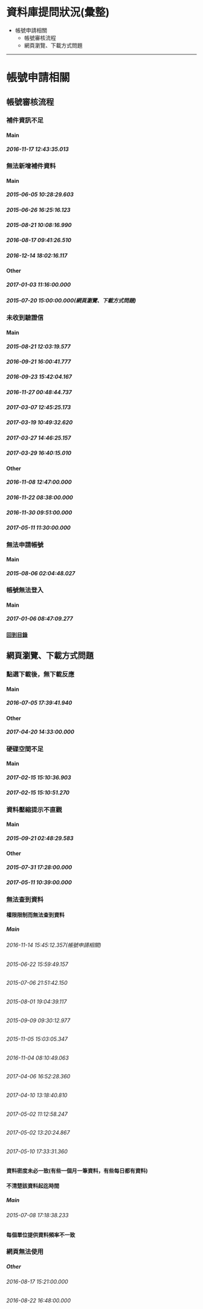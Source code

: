 # 資料庫提問狀況(彙整)
<!-- MarkdownTOC -->

- 帳號申請相關
	- 帳號審核流程
	- 網頁瀏覽、下載方式問題

<!-- /MarkdownTOC -->

---

# 帳號申請相關
## 帳號審核流程
### 補件資訊不足
#### Main
##### 2016-11-17 12:43:35.013
### 無法新增補件資料
#### Main
##### 2015-06-05 10:28:29.603
##### 2015-06-26 16:25:16.123
##### 2015-08-21 10:08:16.990
##### 2016-08-17 09:41:26.510
##### 2016-12-14 18:02:16.117
#### Other
##### 2017-01-03 11:16:00.000
##### 2015-07-20 15:00:00.000(網頁瀏覽、下載方式問題)
### 未收到驗證信
#### Main
##### 2015-08-21 12:03:19.577
##### 2016-09-21 16:00:41.777
##### 2016-09-23 15:42:04.167
##### 2016-11-27 00:48:44.737
##### 2017-03-07 12:45:25.173
##### 2017-03-19 10:49:32.620
##### 2017-03-27 14:46:25.157
##### 2017-03-29 16:40:15.010
#### Other
##### 2016-11-08 12:47:00.000
##### 2016-11-22 08:38:00.000
##### 2016-11-30 09:51:00.000
##### 2017-05-11 11:30:00.000
### 無法申請帳號
#### Main
##### 2015-08-06 02:04:48.027
### 帳號無法登入
#### Main
##### 2017-01-06 08:47:09.277

**[回到目錄](#資料庫提問狀況(彙整))**

## 網頁瀏覽、下載方式問題
### 點選下載後，無下載反應
#### Main
##### 2016-07-05 17:39:41.940
#### Other
##### 2017-04-20 14:33:00.000
### 硬碟空間不足
#### Main
##### 2017-02-15 15:10:36.903
##### 2017-02-15 15:10:51.270
### 資料壓縮提示不直觀
#### Main
##### 2015-09-21 02:48:29.583
#### Other
##### 2015-07-31 17:28:00.000
##### 2017-05-11 10:39:00.000
### 無法查到資料
#### 權限限制而無法查到資料
##### Main
###### 2016-11-14 15:45:12.357(帳號申請相關)
###### 2015-06-22 15:59:49.157
###### 2015-07-06 21:51:42.150
###### 2015-08-01 19:04:39.117
###### 2015-09-09 09:30:12.977
###### 2015-11-05 15:03:05.347
###### 2016-11-04 08:10:49.063
###### 2017-04-06 16:52:28.360
###### 2017-04-10 13:18:40.810
###### 2017-05-02 11:12:58.247
###### 2017-05-02 13:20:24.867
###### 2017-05-10 17:33:31.360
#### 資料密度未必一致(有些一個月一筆資料，有些每日都有資料)
#### 不清楚該資料起迄時間
##### Main
###### 2015-07-08 17:18:38.233
#### 每個單位提供資料頻率不一致
### 網頁無法使用
##### Other
###### 2016-08-17 15:21:00.000
###### 2016-08-22 16:48:00.000


